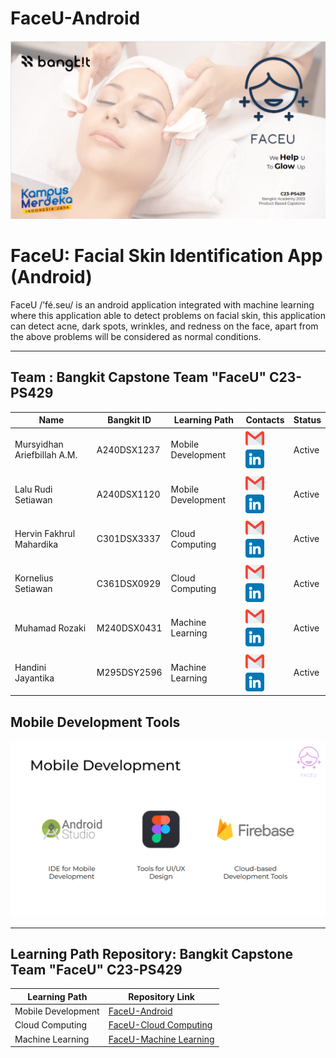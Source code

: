 # FaceU-Android

![alt text](https://github.com/rudistiawannn/FaceU-Android/blob/main/FaceU%20background.png?raw=true)

# FaceU: Facial Skin Identification App (Android)
FaceU /’fé.seu/ is an android application integrated with machine learning where this application able to detect problems on facial skin, this application can detect acne, dark spots, wrinkles, and redness on the face, apart from the above problems will be considered as normal conditions.
_____________________________________________________________________________________________________________________________________________________________

## Team : Bangkit Capstone Team "FaceU" C23-PS429

| Name                        | Bangkit ID   | Learning Path      | Contacts                      | Status |
| --------------------------- | ------------ | ------------------ | ----------------------------- | ------ |
| Mursyidhan Ariefbillah A.M. | A240DSX1237  | Mobile Development | [![Mursyidhan Ariefbillah A.M.](https://github.com/rudistiawannn/FaceU-Android/blob/main/gmail%201.png)](mailto:mursyidhan7@gmail.com) [![Mursyidhan Ariefbillah A.M.](https://github.com/rudistiawannn/FaceU-Android/blob/main/linkedin%201.png)](https://www.linkedin.com/in/mursyidhan-ariefbillah-20626b245/)  | Active |
| Lalu Rudi Setiawan          | A240DSX1120  | Mobile Development | [![Lalu Rudi Setiawan](https://github.com/rudistiawannn/FaceU-Android/blob/main/gmail%201.png)](mailto:rudistiawannn@gmail.com) [![Lalu Rudi Setiawan](https://github.com/rudistiawannn/FaceU-Android/blob/main/linkedin%201.png)](https://www.linkedin.com/in/lalu-rudi-setiawan-213405225/)       | Active |
| Hervin Fakhrul Mahardika    | C301DSX3337  | Cloud Computing    | [![Hervin Fakhrul Mahardika](https://github.com/rudistiawannn/FaceU-Android/blob/main/gmail%201.png)](mailto:C301DSX3337@bangkit.academy) [![Hervin Fakhrul Mahardika](https://github.com/rudistiawannn/FaceU-Android/blob/main/linkedin%201.png)](http://linkedin.com/in/hervinfakhrul)     | Active |
| Kornelius Setiawan          | C361DSX0929  | Cloud Computing    | [![Kornelius Setiawan](https://github.com/rudistiawannn/FaceU-Android/blob/main/gmail%201.png)](mailto:korneliussetiawan13@gmail.com) [![Kornelius Setiawan](https://github.com/rudistiawannn/FaceU-Android/blob/main/linkedin%201.png)](http://linkedin.com/in/korneliussetiawan) | Active |
| Muhamad Rozaki              | M240DSX0431  | Machine Learning   | [![Muhamad Rozaki](https://github.com/rudistiawannn/FaceU-Android/blob/main/gmail%201.png)](mailto:rozakky17402@gmail.com) [![Muhamad Rozaki](https://github.com/rudistiawannn/FaceU-Android/blob/main/linkedin%201.png)](http://www.linkedin.com/in/muhamad-rozaki-2b7405247)        | Active |
| Handini Jayantika           | M295DSY2596  | Machine Learning   | [![Handini Jayantika](https://github.com/rudistiawannn/FaceU-Android/blob/main/gmail%201.png)](mailto:handini.ka@gmail.com) [![Handini Jayantika](https://github.com/rudistiawannn/FaceU-Android/blob/main/linkedin%201.png)](https://www.linkedin.com/in/handinij/)          | Active |

## Mobile Development Tools
![alt text](https://github.com/rudistiawannn/FaceU-Android/blob/main/toolsmd.png?raw=true)
_____________________________________________________________________________________________________________________________________________________________

## Learning Path Repository: Bangkit Capstone Team "FaceU" C23-PS429

| Learning Path      | Repository Link                                                                             | 
| -----------------  | ------------------------------------------------------------------------------------------- |  
| Mobile Development | [FaceU-Android](https://github.com/rudistiawannn/FaceU-Android.git)                         |  
| Cloud Computing    | [FaceU-Cloud Computing](https://github.com/QueenAgella/FaceU-API-CloudComputing)            | 
| Machine Learning   | [FaceU-Machine Learning](https://github.com/Rozaki17/Bangkit-Capstone-Machine_Learning.git) | 
